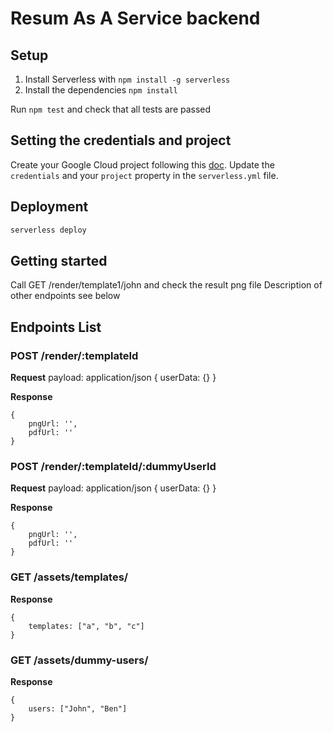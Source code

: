# Resum As A Service backend

## Setup

1. Install Serverless with `npm install -g serverless`
2. Install the dependencies `npm install`

Run `npm test` and check that all tests are passed

## Setting the credentials and project

Create your Google Cloud project following this [doc](https://serverless.com/framework/docs/providers/google/guide/credentials/).
Update the `credentials` and your `project` property in the `serverless.yml` file.

## Deployment

```bash
serverless deploy
```

## Getting started

Call GET /render/template1/john and check the result png file
Description of other endpoints see below

## Endpoints List

### POST /render/:templateId

**Request**
payload: application/json
{
    userData: {}
}

**Response**

```application/json
{
    pngUrl: '',
    pdfUrl: ''
}
```

### POST /render/:templateId/:dummyUserId

**Request**
payload: application/json
{
    userData: {}
}

**Response**

```application/json
{
    pngUrl: '',
    pdfUrl: ''
}
```

### GET /assets/templates/

**Response**

```application/json
{
    templates: ["a", "b", "c"]
}
```

### GET /assets/dummy-users/

**Response**

```application/json
{
    users: ["John", "Ben"]
}
```
